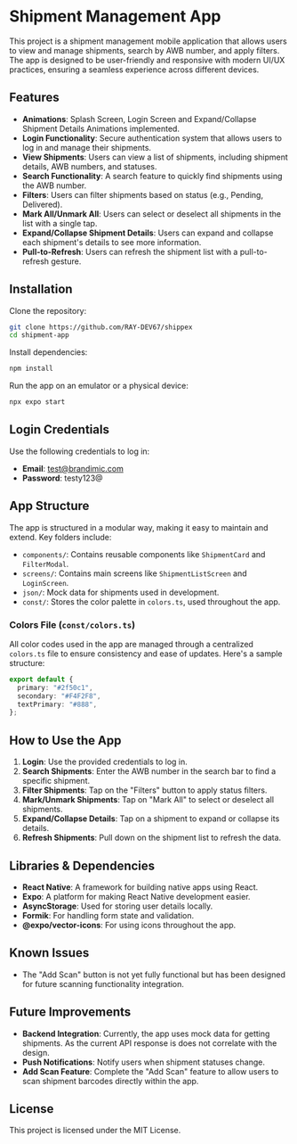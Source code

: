 # Shipment Management App

This project is a shipment management mobile application that allows users to view and manage shipments, search by AWB number, and apply filters. The app is designed to be user-friendly and responsive with modern UI/UX practices, ensuring a seamless experience across different devices.

## Features

- **Animations**: Splash Screen, Login Screen and Expand/Collapse Shipment Details Animations implemented.
- **Login Functionality**: Secure authentication system that allows users to log in and manage their shipments.
- **View Shipments**: Users can view a list of shipments, including shipment details, AWB numbers, and statuses.
- **Search Functionality**: A search feature to quickly find shipments using the AWB number.
- **Filters**: Users can filter shipments based on status (e.g., Pending, Delivered).
- **Mark All/Unmark All**: Users can select or deselect all shipments in the list with a single tap.
- **Expand/Collapse Shipment Details**: Users can expand and collapse each shipment's details to see more information.
- **Pull-to-Refresh**: Users can refresh the shipment list with a pull-to-refresh gesture.

## Installation

Clone the repository:

```bash
git clone https://github.com/RAY-DEV67/shippex
cd shipment-app
```

Install dependencies:

```bash
npm install
```

Run the app on an emulator or a physical device:

```bash
npx expo start
```

## Login Credentials

Use the following credentials to log in:

- **Email**: test@brandimic.com
- **Password**: testy123@

## App Structure

The app is structured in a modular way, making it easy to maintain and extend. Key folders include:

- `components/`: Contains reusable components like `ShipmentCard` and `FilterModal`.
- `screens/`: Contains main screens like `ShipmentListScreen` and `LoginScreen`.
- `json/`: Mock data for shipments used in development.
- `const/`: Stores the color palette in `colors.ts`, used throughout the app.

### Colors File (`const/colors.ts`)

All color codes used in the app are managed through a centralized `colors.ts` file to ensure consistency and ease of updates. Here's a sample structure:

```typescript
export default {
  primary: "#2f50c1",
  secondary: "#F4F2F8",
  textPrimary: "#888",
};
```

## How to Use the App

1. **Login**: Use the provided credentials to log in.
2. **Search Shipments**: Enter the AWB number in the search bar to find a specific shipment.
3. **Filter Shipments**: Tap on the "Filters" button to apply status filters.
4. **Mark/Unmark Shipments**: Tap on "Mark All" to select or deselect all shipments.
5. **Expand/Collapse Details**: Tap on a shipment to expand or collapse its details.
6. **Refresh Shipments**: Pull down on the shipment list to refresh the data.

## Libraries & Dependencies

- **React Native**: A framework for building native apps using React.
- **Expo**: A platform for making React Native development easier.
- **AsyncStorage**: Used for storing user details locally.
- **Formik**: For handling form state and validation.
- **@expo/vector-icons**: For using icons throughout the app.

## Known Issues

- The "Add Scan" button is not yet fully functional but has been designed for future scanning functionality integration.

## Future Improvements

- **Backend Integration**: Currently, the app uses mock data for getting shipments. As the current API response is does not correlate with the design.
- **Push Notifications**: Notify users when shipment statuses change.
- **Add Scan Feature**: Complete the "Add Scan" feature to allow users to scan shipment barcodes directly within the app.

## License

This project is licensed under the MIT License.

```

```
